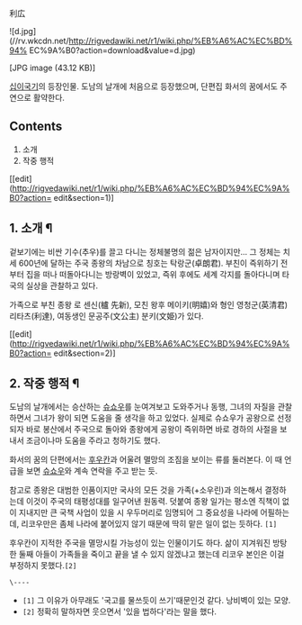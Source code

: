 利広

![d.jpg](//rv.wkcdn.net/http://rigvedawiki.net/r1/wiki.php/%EB%A6%AC%EC%BD%94%
EC%9A%B0?action=download&value=d.jpg)

[JPG image (43.12 KB)]

[십이국기](%EC%8B%AD%EC%9D%B4%EA%B5%AD%EA%B8%B0.md)의 등장인물. 도남의 날개에 처음으로 등장했으며,
단편집 화서의 꿈에서도 주연으로 활약한다.

## Contents

    

1. 소개 
2. 작중 행적 

[[edit](http://rigvedawiki.net/r1/wiki.php/%EB%A6%AC%EC%BD%94%EC%9A%B0?action=
edit&section=1)]

## 1. 소개 ¶

겉보기에는 비싼 기수(추우)를 끌고 다니는 정체불명의 젊은 남자이지만... 그 정체는 치세 600년에 달하는 주국 종왕의 차남으로 칭호는
탁랑군(卓朗君). 부친이 즉위하기 전부터 집을 떠나 떠돌아다니는 방랑벽이 있었고, 즉위 후에도 세계 각지를 돌아다니며 타국의 실상을 관찰하고
있다.

  

가족으로 부친 종왕 로 센신(櫨 先新), 모친 왕후 메이키(明嬉)와 형인 영청군(英清君) 리타츠(利達), 여동생인 문공주(文公主)
분키(文姫)가 있다.

  

[[edit](http://rigvedawiki.net/r1/wiki.php/%EB%A6%AC%EC%BD%94%EC%9A%B0?action=
edit&section=2)]

## 2. 작중 행적 ¶

도남의 날개에서는 승산하는 [슈쇼우](%EC%8A%88%EC%87%BC%EC%9A%B0.md)를 눈여겨보고 도와주거나 동행, 그녀의
자질을 관찰하면서 그녀가 왕이 되면 도움을 줄 생각을 하고 있었다. 실제로 슈쇼우가 공왕으로 선정되자 바로 봉산에서 주국으로 돌아와 종왕에게
공왕이 즉위하면 바로 경하의 사절을 보내서 조금이나마 도움을 주라고 청하기도 했다.

  

화서의 꿈의 단편에서는 [후우칸](%EC%97%B0%EC%99%95.md)과 어울려 멸망의 조짐을 보이는 류를 둘러본다. 이 때 언급을
보면 [슈쇼우](%EC%8A%88%EC%87%BC%EC%9A%B0.md)와 계속 연락을 주고 받는 듯.

  

참고로 종왕은 대범한 인품이지만 국사의 모든 것을 가족(+소우린)과 의논해서 결정하는데 이것이 주국의 태평성대를 일구어낸 원동력. 덧붙여
종왕 일가는 평소엔 직책이 없이 지내지만 큰 국책 사업이 있을 시 우두머리로 임명되어 그 중요성을 나라에 어필하는데, 리코우만은 좀체 나라에
붙어있지 않기 때문에 딱히 맡은 일이 없는 듯하다. `[1]`

  

후우칸이 지적한 주국을 멸망시킬 가능성이 있는 인물이기도 하다. 삶이 지겨워진 방탕한 둘째 아들이 가족들을 죽이고 끝을 낼 수 있지 않겠냐고
했는데 리코우 본인은 이걸 부정하지 못했다.`[2]`

`\----`

  * `[1]` 그 이유가 아무래도 '국고를 물쓰듯이 쓰기'때문인것 같다. 낭비벽이 있는 모양.
  * `[2]` 정확히 말하자면 웃으면서 '있을 법하다'라는 말을 했다.

